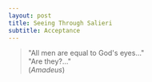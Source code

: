 ```yaml
---
layout: post
title: Seeing Through Salieri
subtitle: Acceptance
---
```


>"All men are equal to God's eyes..."<br>"Are they?..."<br>(<i>Amadeus</i>)

